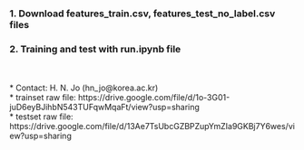 ### 1. Download features_train.csv, features_test_no_label.csv files 
### 2. Training and test with run.ipynb file

<br>
<br>
* Contact: H. N. Jo (hn_jo@korea.ac.kr) <br>
* trainset raw file: https://drive.google.com/file/d/1o-3G01-juD6eyBJihbN543TUFqwMqaFt/view?usp=sharing <br>
* testset raw file: https://drive.google.com/file/d/13Ae7TsUbcGZBPZupYmZIa9GKBj7Y6wes/view?usp=sharing


